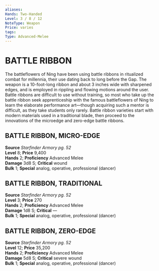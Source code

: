 ```yaml
---
aliases: 
Hands: Two-Handed
Level: 3 / 8 / 12
NoteType: Weapon
Price: varies
tags: 
Type: Advanced-Melee
---
```

# BATTLE RIBBON
The battleflowers of Ning have been using battle ribbons in ritualized combat for millennia, their use dating back to long before the Gap. The weapon is a 10-foot-long ribbon and about 3 inches wide with sharpened edges, and is employed in rippling and flowing motions around the user. Battle ribbons are difficult to use without training, so most who take up the battle ribbon seek apprenticeship with the famous battleflowers of Ning to learn the elaborate performance art—though acquiring such a mentor is difficult, as they take students only rarely. Battle ribbon varieties start with modern materials used in a traditional blade, then proceed to the innovations of the microedge and zero-edge battle ribbons.  

## BATTLE RIBBON, MICRO-EDGE

**Source** _Starfinder Armory pg. 52_  
**Level** 8; **Price** 9,400  
**Hands** 2; **Proficiency** Advanced Melee  
**Damage** 3d8 S; **Critical** wound  
**Bulk** 1; **Special** analog, operative, professional (dancer)

## BATTLE RIBBON, TRADITIONAL

**Source** _Starfinder Armory pg. 52_  
**Level** 3; **Price** 270  
**Hands** 2; **Proficiency** Advanced Melee  
**Damage** 1d8 S; **Critical** —  
**Bulk** 1; **Special** analog, operative, professional (dancer)

## BATTLE RIBBON, ZERO-EDGE

**Source** _Starfinder Armory pg. 52_  
**Level** 12; **Price** 35,200  
**Hands** 2; **Proficiency** Advanced Melee  
**Damage** 5d8 S; **Critical** severe wound  
**Bulk** 1; **Special** analog, operative, professional (dancer)